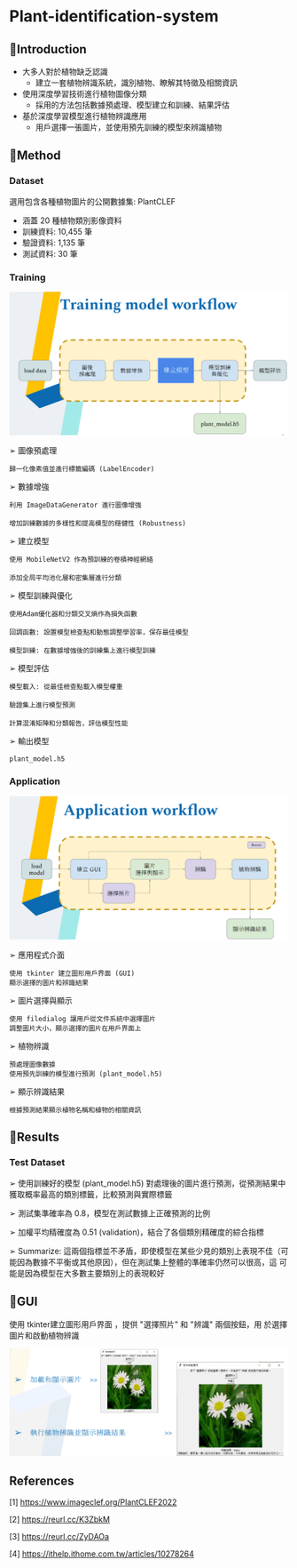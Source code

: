 # Plant-identification-system
## :small_blue_diamond:Introduction

* 大多人對於植物缺乏認識
    * 建立一套植物辨識系統，識別植物、瞭解其特徵及相關資訊
* 使用深度學習技術進行植物圖像分類
    * 採用的方法包括數據預處理、模型建立和訓練、結果評估
* 基於深度學習模型進行植物辨識應用
    * 用戶選擇一張圖片，並使用預先訓練的模型來辨識植物

## :small_blue_diamond:Method

### Dataset

選用包含各種植物圖片的公開數據集: PlantCLEF
* 涵蓋 20 種植物類別影像資料
* 訓練資料: 10,455 筆
* 驗證資料: 1,135 筆
* 測試資料: 30 筆


### Training 
![](https://github.com/jaifenny/Plant-identification-system/blob/main/picture/1.png)

➢ 圖像預處理

    歸一化像素值並進行標籤編碼 (LabelEncoder)

➢ 數據增強

    利用 ImageDataGenerator 進行圖像增強

    增加訓練數據的多樣性和提高模型的穩健性 (Robustness)

➢ 建立模型

    使用 MobileNetV2 作為預訓練的卷積神經網絡

    添加全局平均池化層和密集層進行分類

➢ 模型訓練與優化

    使用Adam優化器和分類交叉熵作為損失函數

    回調函數: 設置模型檢查點和動態調整學習率，保存最佳模型

    模型訓練: 在數據增強後的訓練集上進行模型訓練

➢ 模型評估

    模型載入: 從最佳檢查點載入模型權重

    驗證集上進行模型預測

    計算混淆矩陣和分類報告，評估模型性能

➢ 輸出模型

    plant_model.h5

### Application
![](https://github.com/jaifenny/Plant-identification-system/blob/main/picture/2.png)

➢ 應用程式介面

    使用 tkinter 建立圖形用戶界面 (GUI)
    顯示選擇的圖片和辨識結果
➢ 圖片選擇與顯示

    使用 filedialog 讓用戶從文件系統中選擇圖片
    調整圖片大小，顯示選擇的圖片在用戶界面上
➢ 植物辨識

    預處理圖像數據
    使用預先訓練的模型進行預測 (plant_model.h5)
➢ 顯示辨識結果

    根據預測結果顯示植物名稱和植物的相關資訊

## :small_blue_diamond:Results

### Test Dataset
➢ 使用訓練好的模型 (plant_model.h5) 對處理後的圖片進行預測，從預測結果中
獲取概率最高的類別標籤，比較預測與實際標籤

➢ 測試集準確率為 0.8，模型在測試數據上正確預測的比例

➢ 加權平均精確度為 0.51 (validation)，結合了各個類別精確度的綜合指標

➢ Summarize: 這兩個指標並不矛盾，即使模型在某些少見的類別上表現不佳（可
能因為數據不平衡或其他原因），但在測試集上整體的準確率仍然可以很高，這
可能是因為模型在大多數主要類別上的表現較好


## :small_blue_diamond:GUI

使用 tkinter建立圖形用戶界面 ，提供 "選擇照片" 和 "辨識" 兩個按鈕，用
於選擇圖片和啟動植物辨識

![](https://github.com/jaifenny/Plant-identification-system/blob/main/picture/3.png)


## References
[1] https://www.imageclef.org/PlantCLEF2022

[2] https://reurl.cc/K3ZbkM

[3] https://reurl.cc/ZyDAOa

[4] https://ithelp.ithome.com.tw/articles/10278264


